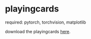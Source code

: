 # playingcards

required: pytorch, torchvision, matplotlib

download the playingcards [here](https://github.com/xeaydin/Card-Image-Classification/tree/master/Dataset). 
